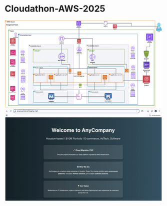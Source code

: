 # Cloudathon-AWS-2025

<img src="CougarLab%20Team%20Architecture.png" alt="CougarLab Team Architecture"/>


<div align="center">
  <img src="Demo.png" alt="Website Screenshot" width="500"/>
</div>





